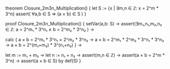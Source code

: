 theorem Closure_2m3n_Multiplication() {
  let S := {x | ∃m,n ∈ ℤ: x = 2^m * 3^n}
  assert(
    ∀a,b ∈ S ⇒ (a × b) ∈ S
  )
}

proof Closure_2m3n_Multiplication() {
  setVar(a,b: S) →
  assert(∃m₁,n₁,m₂,n₂ ∈ ℤ: 
    a = 2^m₁ * 3^n₁ ∧
    b = 2^m₂ * 3^n₂
  ) →
  
  calc {
    a × b = 2^m₁ * 3^n₁ × 2^m₂ * 3^n₂ →
    a × b = 2^m₁ * 2^m₂ * 3^n₁ * 3^n₂ →
    a × b = 2^(m₁+m₂) * 3^(n₁+n₂)
  } →
  
  let m := m₁ + m₂ →
  let n := n₁ + n₂ →
  assert(m,n ∈ ℤ) →
  assert(a × b = 2^m * 3^n) →
  assert(a × b ∈ S) by def(S)
}
